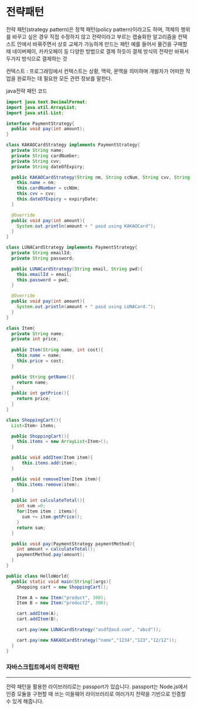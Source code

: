 # 전략패턴
전략 패턴(strategy pattern)은 정책 패턴(policy pattern)이라고도 하며, 객체의 행위를 바꾸고 싶은 경우 직접 수정하지 않고 전략이라고 부르는 캡슐화한 알고리즘을 컨택스트 안에서 바꿔주면서 상호 교체가 가능하게 만드는 패턴
예를 들어서 물건을 구매할 때 네이버페이, 카카오페이 등 다양한 방법으로 결제 하듯이 결제 방식의 전략만 바꿔서 두가지 방식으로 결제하는 것

컨텍스트 : 프로그래밍에서 컨택스트는 상황, 맥락, 문맥을 의미하며 개발자가 어떠한 작업을 완료하는 데 필요한 모든 관련 정보를 말한다.

java전략 패턴 코드
```java
import java.text.DecimalFormat;
import java.util.ArrayList;
import java.util.List;

interface PaymentStrategy{
  public void pay(int amount);
}

class KAKAOCardStrategy implements PaymentStrategy{
  private String name;
  private String cardNumber;
  private String cvv;
  private String dateOfExpiry;

  public KAKAOCardStrategy(String nm, String ccNum, String cvv, String expiryDate){
    this.name = nm;
    this.cardNumber = ccNUm;
    this.cvv = cvv;
    this.dateOfExpiry = expiryDate; 
  }

  @Override
  public void pay(int amount){
    System.out.println(amount + " paid using KAKAOCard");
  }
}

class LUNACardStrategy implements PaymentStrategy{
  private String emailId;
  private String password;

  public LUNACardStrategy(String email, String pwd){
    this.emailId = email;
    this.password = pwd;
  }

  @Override
  public void pay(int amount){
    System.out.println(amount + " paid using LUNACard.");
  }
}

class Item{
  private String name;
  private int price;
  
  public Item(String name, int cost){
    this.name = name;
    this.price = cost;
  }

  public String getName(){
    return name;
  }
  public int getPrice(){
    return price;
  }
}

class ShoppingCart(){
  List<Item> items;

  public ShoppingCart(){
    this.items = new ArrayList<Item>();
  }

  public void addItem(Item item){
      this.items.add(item);
  }

  public void removeItem(Item item){
    this.items.remove(item);
  }

  public int calculateTotal(){
    int sum =0; 
    for(Item item : items){
      sum += item.getPrice();
    }
    return sum;
  }

  public void pay(PaymentStrategy paymentMethod){
    int amount = calculateTotal();
    paymentMethod.pay(amount);
  }
}

public class HelloWorld{
  public static void main(String[]args){
    Shopping cart = new ShoppingCart();

    Item A = new Item("product", 100);
    Item B = new Item("product2", 300);

    cart.addItem(A);
    cart.addItem(B);

    cart.pay(new LUNACardStrategy("asdf@asd.com", "abcd"));

    cart.pay(new KAKAOCardStrategy("name","1234","123","12/12"));
  }
}
```
### 자바스크립트에서의 전략패턴
* * *
전략 패턴을 활용한 라이브러리로는 passport가 있습니다.
passport는 Node.js에서 인증 모듈을 구현할 때 쓰는 미들웨어 라이브러리로 여러가지 전략을 기반으로 인증할 수 있게 해줍니다.
